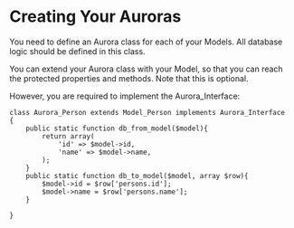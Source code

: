 # Creating Your Auroras

You need to define an Aurora class for each of your Models. All database logic
should be defined in this class.

You can extend your Aurora class with your Model, so that you can reach the
protected properties and methods. Note that this is optional.

However, you are required to implement the Aurora_Interface:

    class Aurora_Person extends Model_Person implements Aurora_Interface
    {
		public static function db_from_model($model){
			return array(
				'id' => $model->id,
				'name' => $model->name,
			);
		}
		public static function db_to_model($model, array $row){
			$model->id = $row['persons.id'];
			$model->name = $row['persons.name'];
		}

    }
